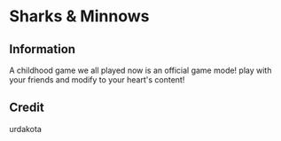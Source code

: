 # Sharks & Minnows
## Information
A childhood game we all played now is an official game mode! play with your friends and modify to your heart's content!
## Credit
urdakota
